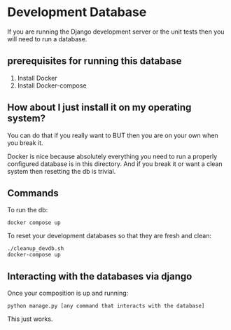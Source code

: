 # Development Database

If you are running the Django development server or the unit tests then you will need to run a database.

## prerequisites for running this database

1. Install Docker
2. Install Docker-compose

## How about I just install it on my operating system?

You can do that if you really want to BUT then you are on your own when you break it.

Docker is nice because absolutely everything you need to run a properly configured database is in this directory. And if you break it or want a clean system then resetting the db is trivial.

## Commands

To run the db:

```
docker compose up
```

To reset your development databases so that they are fresh and clean:

```
./cleanup_devdb.sh
docker-compose up
```

## Interacting with the databases via django

Once your composition is up and running:

```
python manage.py [any command that interacts with the database]
```

This just works.
